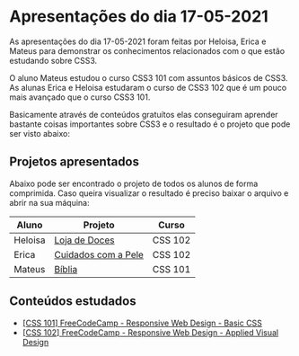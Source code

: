 # Apresentações do dia 17-05-2021

As apresentações do dia 17-05-2021 foram feitas por Heloisa, Erica e Mateus para demonstrar os conhecimentos relacionados com o que estão estudando sobre CSS3.

O aluno Mateus estudou o curso CSS3 101 com assuntos básicos de CSS3.
As alunas Erica e Heloisa estudaram o curso de CSS3 102 que é um pouco mais avançado que o curso CSS3 101.

Basicamente através de conteúdos gratuítos elas conseguiram aprender bastante coisas importantes sobre CSS3 e o resultado é o projeto que pode ser visto abaixo:

## Projetos apresentados

Abaixo pode ser encontrado o projeto de todos os alunos de forma comprimida. Caso queira visualizar o resultado é preciso baixar o arquivo e abrir na sua máquina:

| Aluno    | Projeto                        | Curso   |
| -------- | ------------------------------ | ------- |
| Heloisa  | [Loja de Doces][heloisa]       | CSS 102 |
| Erica    | [Cuidados com a Pele][erica]   | CSS 102 |
| Mateus   | [Bíblia][mateus]               | CSS 101 |

## Conteúdos estudados

* [\[CSS 101\] FreeCodeCamp - Responsive Web Design - Basic CSS](https://www.freecodecamp.org/learn/responsive-web-design/#basic-css)
* [\[CSS 102\] FreeCodeCamp - Responsive Web Design - Applied Visual Design](https://www.freecodecamp.org/learn/responsive-web-design/#applied-visual-design)

[//]: # (These are reference links used in the body of this note and get stripped out when the markdown processor does its job. There is no need to format nicely because it shouldn't be seen.)

[heloisa]: <heloisa>
[erica]: <erica>
[mateus]: <mateus>
